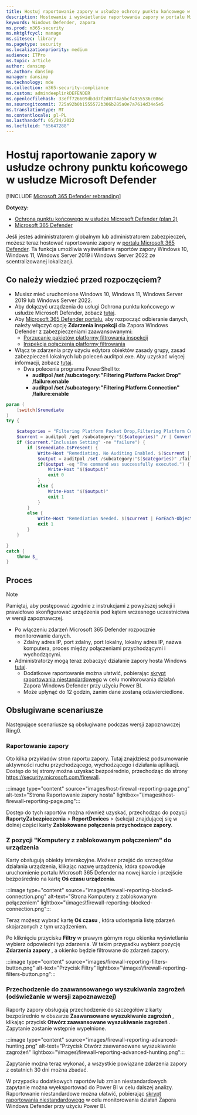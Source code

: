 ```yaml
---
title: Hostuj raportowanie zapory w usłudze ochrony punktu końcowego w usłudze Microsoft Defender
description: Hostowanie i wyświetlanie raportowania zapory w portalu Microsoft 365 Defender.
keywords: Windows Defender, zapora
ms.prod: m365-security
ms.mktglfcycl: manage
ms.sitesec: library
ms.pagetype: security
ms.localizationpriority: medium
audience: ITPro
ms.topic: article
author: dansimp
ms.author: dansimp
manager: dansimp
ms.technology: mde
ms.collection: m365-security-compliance
ms.custom: admindeeplinkDEFENDER
ms.openlocfilehash: 33eff726609db3d7f2d07f4a5bcf4955536c086c
ms.sourcegitcommit: 725a92b0b1555572b306b285a0e7a7614d34e5e5
ms.translationtype: MT
ms.contentlocale: pl-PL
ms.lasthandoff: 05/24/2022
ms.locfileid: "65647288"
---
```

# <a name="host-firewall-reporting-in-microsoft-defender-for-endpoint"></a>Hostuj raportowanie zapory w usłudze ochrony punktu końcowego w usłudze Microsoft Defender

[!INCLUDE [Microsoft 365 Defender rebranding](../../includes/microsoft-defender.md)]

**Dotyczy:**
- [Ochrona punktu końcowego w usłudze Microsoft Defender (plan 2)](https://go.microsoft.com/fwlink/p/?linkid=2154037) 
- [Microsoft 365 Defender](https://go.microsoft.com/fwlink/?linkid=2118804)

Jeśli jesteś administratorem globalnym lub administratorem zabezpieczeń, możesz teraz hostować raportowanie zapory w [portalu Microsoft 365 Defender](https://security.microsoft.com). Ta funkcja umożliwia wyświetlanie raportów zapory Windows 10, Windows 11, Windows Server 2019 i Windows Server 2022 ze scentralizowanej lokalizacji.

## <a name="what-do-you-need-to-know-before-you-begin"></a>Co należy wiedzieć przed rozpoczęciem?

- Musisz mieć uruchomione Windows 10, Windows 11, Windows Server 2019 lub Windows Server 2022.
- Aby dołączyć urządzenia do usługi Ochrona punktu końcowego w usłudze Microsoft Defender, zobacz [tutaj](onboard-configure.md).
- Aby <a href="https://go.microsoft.com/fwlink/p/?linkid=2077139" target="_blank">Microsoft 365 Defender portalu</a>, aby rozpocząć odbieranie danych, należy włączyć opcję **Zdarzenia inspekcji** dla Zapora Windows Defender z zabezpieczeniami zaawansowanymi:
  - [Porzucanie pakietów platformy filtrowania inspekcji](/windows/security/threat-protection/auditing/audit-filtering-platform-packet-drop)
  - [Inspekcja połączenia platformy filtrowania](/windows/security/threat-protection/auditing/audit-filtering-platform-connection)
- Włącz te zdarzenia przy użyciu edytora obiektów zasady grupy, zasad zabezpieczeń lokalnych lub poleceń auditpol.exe. Aby uzyskać więcej informacji, zobacz [tutaj](/windows/win32/fwp/auditing-and-logging).
  - Dwa polecenia programu PowerShell to:
    - **auditpol /set /subcategory:"Filtering Platform Packet Drop" /failure:enable**
    - **auditpol /set /subcategory:"Filtering Platform Connection" /failure:enable**
```powershell
param (
    [switch]$remediate
)
try {

    $categories = "Filtering Platform Packet Drop,Filtering Platform Connection"
    $current = auditpol /get /subcategory:"$($categories)" /r | ConvertFrom-Csv    
    if ($current."Inclusion Setting" -ne "failure") {
        if ($remediate.IsPresent) {
            Write-Host "Remediating. No Auditing Enabled. $($current | ForEach-Object {$_.Subcategory + ":" + $_.'Inclusion Setting' + ";"})"
            $output = auditpol /set /subcategory:"$($categories)" /failure:enable
            if($output -eq "The command was successfully executed.") {
                Write-Host "$($output)"
                exit 0
            }
            else {
                Write-Host "$($output)"
                exit 1
            }
        }
        else {
            Write-Host "Remediation Needed. $($current | ForEach-Object {$_.Subcategory + ":" + $_.'Inclusion Setting' + ";"})."
            exit 1
        }
    }

}
catch {
    throw $_
} 
```

## <a name="the-process"></a>Proces

> [!NOTE]
> Pamiętaj, aby postępować zgodnie z instrukcjami z powyższej sekcji i prawidłowo skonfigurować urządzenia pod kątem wczesnego uczestnictwa w wersji zapoznawczej.

- Po włączeniu zdarzeń Microsoft 365 Defender rozpocznie monitorowanie danych.
  - Zdalny adres IP, port zdalny, port lokalny, lokalny adres IP, nazwa komputera, proces między połączeniami przychodzącymi i wychodzącymi.
- Administratorzy mogą teraz zobaczyć działanie zapory hosta Windows [tutaj](https://security.microsoft.com/firewall).
  - Dodatkowe raportowanie można ułatwić, pobierając [skrypt raportowania niestandardowego](https://github.com/microsoft/MDATP-PowerBI-Templates/tree/master/Firewall) w celu monitorowania działań Zapora Windows Defender przy użyciu Power BI.
  - Może upłynąć do 12 godzin, zanim dane zostaną odzwierciedlone.

## <a name="supported-scenarios"></a>Obsługiwane scenariusze

Następujące scenariusze są obsługiwane podczas wersji zapoznawczej Ring0.

### <a name="firewall-reporting"></a>Raportowanie zapory

Oto kilka przykładów stron raportu zapory. Tutaj znajdziesz podsumowanie aktywności ruchu przychodzącego, wychodzącego i działania aplikacji. Dostęp do tej strony można uzyskać bezpośrednio, przechodząc do strony <https://security.microsoft.com/firewall>.

:::image type="content" source="images/host-firewall-reporting-page.png" alt-text="Strona Raportowanie zapory hosta" lightbox="\images\host-firewall-reporting-page.png":::

Dostęp do tych raportów można również uzyskać, przechodząc do pozycji **RaportyZabezpieczenia** >  **ReportDevices** >  (sekcja) znajdującej się w dolnej części karty **Zablokowane połączenia przychodzące zapory**.

### <a name="from-computers-with-a-blocked-connection-to-device"></a>Z pozycji "Komputery z zablokowanym połączeniem" do urządzenia

Karty obsługują obiekty interakcyjne. Możesz przejść do szczegółów działania urządzenia, klikając nazwę urządzenia, która spowoduje uruchomienie portalu Microsoft 365 Defender na nowej karcie i przejście bezpośrednio na kartę **Oś czasu urządzenia**.

:::image type="content" source="images/firewall-reporting-blocked-connection.png" alt-text="Strona Komputery z zablokowanym połączeniem" lightbox="\images\firewall-reporting-blocked-connection.png":::

Teraz możesz wybrać kartę **Oś czasu** , która udostępnia listę zdarzeń skojarzonych z tym urządzeniem.

Po kliknięciu przycisku **Filtry** w prawym górnym rogu okienka wyświetlania wybierz odpowiedni typ zdarzenia. W takim przypadku wybierz pozycję **Zdarzenia zapory** , a okienko będzie filtrowane do zdarzeń zapory.

:::image type="content" source="images/firewall-reporting-filters-button.png" alt-text="Przycisk Filtry" lightbox="\images\firewall-reporting-filters-button.png":::

### <a name="drill-into-advanced-hunting-preview-refresh"></a>Przechodzenie do zaawansowanego wyszukiwania zagrożeń (odświeżanie w wersji zapoznawczej)

Raporty zapory obsługują przechodzenie do szczegółów z karty bezpośrednio w obszarze **Zaawansowane wyszukiwanie zagrożeń** , klikając przycisk **Otwórz zaawansowane wyszukiwanie zagrożeń** . Zapytanie zostanie wstępnie wypełnione.

:::image type="content" source="images/firewall-reporting-advanced-hunting.png" alt-text="Przycisk Otwórz zaawansowane wyszukiwanie zagrożeń" lightbox="\images\firewall-reporting-advanced-hunting.png":::

Zapytanie można teraz wykonać, a wszystkie powiązane zdarzenia zapory z ostatnich 30 dni można zbadać.

W przypadku dodatkowych raportów lub zmian niestandardowych zapytanie można wyeksportować do Power BI w celu dalszej analizy. Raportowanie niestandardowe można ułatwić, pobierając [skrypt raportowania niestandardowego](https://github.com/microsoft/MDATP-PowerBI-Templates/tree/master/Firewall) w celu monitorowania działań Zapora Windows Defender przy użyciu Power BI.
